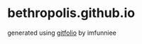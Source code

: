 # bethropolis.github.io

generated using [gitfolio](https://github.com/imfunniee/gitfolio) by imfunniee 